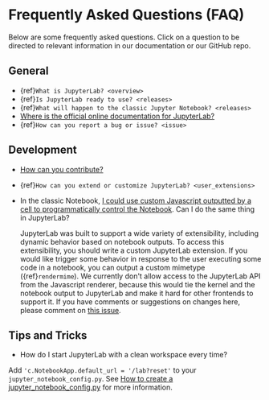 # Frequently Asked Questions (FAQ)

Below are some frequently asked questions. Click on a question to be directed to
relevant information in our documentation or our GitHub repo.

## General

- {ref}`What is JupyterLab? <overview>`
- {ref}`Is JupyterLab ready to use? <releases>`
- {ref}`What will happen to the classic Jupyter Notebook? <releases>`
- [Where is the official online documentation for
  JupyterLab?](https://jupyterlab.readthedocs.io)
- {ref}`How can you report a bug or issue? <issue>`

## Development

- [How can you
  contribute?](https://github.com/jupyterlab/jupyterlab/blob/master/CONTRIBUTING.md)

- {ref}`How can you extend or customize JupyterLab? <user_extensions>`

- In the classic Notebook, [I could use custom Javascript outputted by a cell to programmatically
  control the Notebook](https://stackoverflow.com/a/32769976/907060). Can I do the same thing in JupyterLab?

  JupyterLab was built to support a wide variety of extensibility, including dynamic behavior based on notebook
  outputs. To access this extensibility, you should write a custom JupyterLab extension. If you would
  like trigger some behavior in response to the user executing some code in a notebook, you can output a custom
  mimetype ({ref}`rendermime`). We currently don't allow access to the JupyterLab
  API from the Javascript renderer, because this would tie the kernel and the notebook output to JupyterLab
  and make it hard for other frontends to support it.
  If you have comments or suggestions on changes here, please comment on [this issue](https://github.com/jupyterlab/jupyterlab/issues/4623).

## Tips and Tricks

- How do I start JupyterLab with a clean workspace every time?

Add `'c.NotebookApp.default_url = '/lab?reset'` to your `jupyter_notebook_config.py`. See [How to create a jupyter_notebook_config.py](https://jupyter-notebook.readthedocs.io/en/stable/config.html) for more information.
